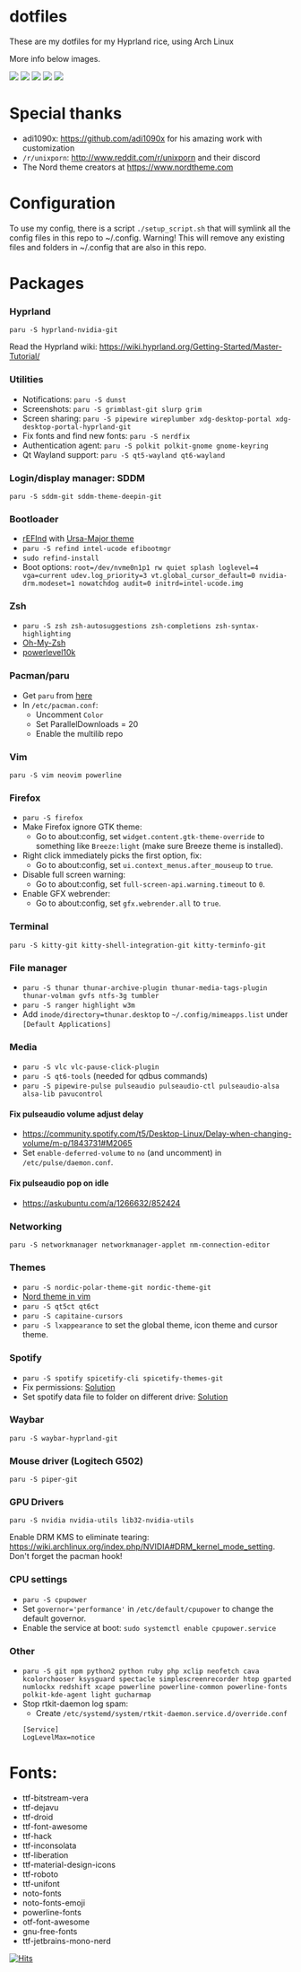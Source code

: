 # dotfiles

These are my dotfiles for my Hyprland rice, using Arch Linux

More info below images.

![](img/1.png)
![](img/2.png)
![](img/3.png)
![](img/4.png)
![](img/5.png)

# Special thanks

* adi1090x: https://github.com/adi1090x for his amazing work with customization
* `/r/unixporn`: http://www.reddit.com/r/unixporn and their discord
* The Nord theme creators at https://www.nordtheme.com

# Configuration

To use my config, there is a script `./setup_script.sh` that will symlink all the config files in this repo to ~/.config. 
Warning! This will remove any existing files and folders in ~/.config that are also in this repo.

# Packages
### Hyprland
`paru -S hyprland-nvidia-git`

Read the Hyprland wiki: https://wiki.hyprland.org/Getting-Started/Master-Tutorial/

### Utilities
* Notifications: `paru -S dunst`
* Screenshots: `paru -S grimblast-git slurp grim`
* Screen sharing: `paru -S pipewire wireplumber xdg-desktop-portal xdg-desktop-portal-hyprland-git`
* Fix fonts and find new fonts: `paru -S nerdfix`
* Authentication agent: `paru -S polkit polkit-gnome gnome-keyring`
* Qt Wayland support: `paru -S qt5-wayland qt6-wayland`

### Login/display manager: SDDM
`paru -S sddm-git sddm-theme-deepin-git`

### Bootloader
* [rEFInd](https://wiki.archlinux.org/index.php/REFInd) with [Ursa-Major theme](https://github.com/kgoettler/ursamajor-rEFInd)
* `paru -S refind intel-ucode efibootmgr`
* `sudo refind-install`
* Boot options: `root=/dev/nvme0n1p1 rw quiet splash loglevel=4 vga=current udev.log_priority=3 vt.global_cursor_default=0 nvidia-drm.modeset=1 nowatchdog audit=0 initrd=intel-ucode.img`

### Zsh
* `paru -S zsh zsh-autosuggestions zsh-completions zsh-syntax-highlighting`
* [Oh-My-Zsh](https://github.com/ohmyzsh/ohmyzsh)
* [powerlevel10k](https://github.com/romkatv/powerlevel10k#get-started)

### Pacman/paru
* Get `paru` from [here](https://github.com/Morganamilo/paru)
* In `/etc/pacman.conf`:
	* Uncomment `Color`
	* Set ParallelDownloads = 20
	* Enable the multilib repo

### Vim
`paru -S vim neovim powerline`

### Firefox
* `paru -S firefox`
* Make Firefox ignore GTK theme:
	* Go to about:config, set `widget.content.gtk-theme-override` to something like `Breeze:light` (make sure Breeze theme is installed).
* Right click immediately picks the first option, fix:
	* Go to about:config, set `ui.context_menus.after_mouseup` to `true`.
* Disable full screen warning: 
	* Go to about:config, set `full-screen-api.warning.timeout` to `0`.
* Enable GFX webrender:
	* Go to about:config, set `gfx.webrender.all` to `true`.
### Terminal
`paru -S kitty-git kitty-shell-integration-git kitty-terminfo-git` 

### File manager
* `paru -S thunar thunar-archive-plugin thunar-media-tags-plugin thunar-volman gvfs ntfs-3g tumbler`
* `paru -S ranger highlight w3m`
* Add `inode/directory=thunar.desktop` to `~/.config/mimeapps.list` under `[Default Applications]` 

### Media
* `paru -S vlc vlc-pause-click-plugin`
* `paru -S qt6-tools` (needed for qdbus commands)
* `paru -S pipewire-pulse pulseaudio pulseaudio-ctl pulseaudio-alsa alsa-lib pavucontrol`

#### Fix pulseaudio volume adjust delay
* https://community.spotify.com/t5/Desktop-Linux/Delay-when-changing-volume/m-p/1843731#M2065
* Set `enable-deferred-volume` to `no` (and uncomment) in `/etc/pulse/daemon.conf`. 

#### Fix pulseaudio pop on idle
* https://askubuntu.com/a/1266632/852424

### Networking
`paru -S networkmanager networkmanager-applet nm-connection-editor`

### Themes
* `paru -S nordic-polar-theme-git nordic-theme-git`
* [Nord theme in vim](https://github.com/arcticicestudio/nord-vim)
* `paru -S qt5ct qt6ct`
* `paru -S capitaine-cursors`
* `paru -S lxappearance` to set the global theme, icon theme and cursor theme.

### Spotify
* `paru -S spotify spicetify-cli spicetify-themes-git`
* Fix permissions: [Solution](https://github.com/khanhas/spicetify-cli/wiki/Installation#spotify-installed-from-aur)
* Set spotify data file to folder on different drive: [Solution](https://community.spotify.com/t5/Desktop-Linux/Spotify-downloads-to-the-wrong-folder/m-p/4854706/highlight/true#M19161)

### Waybar
`paru -S waybar-hyprland-git`

### Mouse driver (Logitech G502)
`paru -S piper-git`

### GPU Drivers
`paru -S nvidia nvidia-utils lib32-nvidia-utils`

Enable DRM KMS to eliminate tearing: https://wiki.archlinux.org/index.php/NVIDIA#DRM_kernel_mode_setting.
Don't forget the pacman hook!

### CPU settings
* `paru -S cpupower`
* Set `governor='performance'` in `/etc/default/cpupower` to change the default governor.
* Enable the service at boot: `sudo systemctl enable cpupower.service`

### Other
* `paru -S git npm python2 python ruby php xclip neofetch cava kcolorchooser ksysguard spectacle simplescreenrecorder htop gparted numlockx redshift xcape powerline powerline-common powerline-fonts polkit-kde-agent light gucharmap`
* Stop rtkit-daemon log spam: 
	* Create `/etc/systemd/system/rtkit-daemon.service.d/override.conf`
	```
	[Service]
	LogLevelMax=notice
	```
# Fonts:
* ttf-bitstream-vera 
* ttf-dejavu 
* ttf-droid 
* ttf-font-awesome 
* ttf-hack
* ttf-inconsolata
* ttf-liberation 
* ttf-material-design-icons
* ttf-roboto
* ttf-unifont
* noto-fonts
* noto-fonts-emoji
* powerline-fonts
* otf-font-awesome
* gnu-free-fonts
* ttf-jetbrains-mono-nerd

[![Hits](https://hits.seeyoufarm.com/api/count/incr/badge.svg?url=https%3A%2F%2Fgithub.com%2Fzjeffer%2Fdotfiles&count_bg=%235E81AC&title_bg=%23555555&icon=&icon_color=%235E81AC&title=hits&edge_flat=false)](https://hits.seeyoufarm.com)
